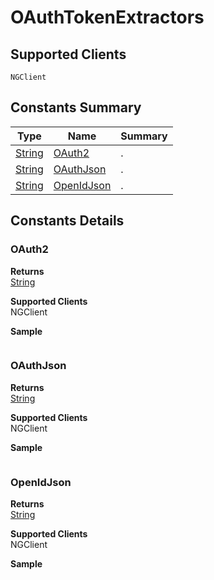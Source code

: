 #  OAuthTokenExtractors

## **Supported Clients**

    NGClient

## Constants Summary

| Type                                                  | Name                                          | Summary                                                          |
| ----------------------------------------------------- | --------------------------------------------- | ---------------------------------------------------------------- |
| [String](../../JSLib/String.md) | [OAuth2](OAuthTokenExtractors.md#OAuth2)                   | .                                    |
| [String](../../JSLib/String.md) | [OAuthJson](OAuthTokenExtractors.md#OAuthJson)                   | .                                    |
| [String](../../JSLib/String.md) | [OpenIdJson](OAuthTokenExtractors.md#OpenIdJson)                   | .                                    |

## Constants Details

### OAuth2



**Returns**\
[String](../../JSLib/String.md) 

**Supported Clients**\
NGClient

**Sample**

```javascript

```
### OAuthJson



**Returns**\
[String](../../JSLib/String.md) 

**Supported Clients**\
NGClient

**Sample**

```javascript

```
### OpenIdJson



**Returns**\
[String](../../JSLib/String.md) 

**Supported Clients**\
NGClient

**Sample**

```javascript

```

